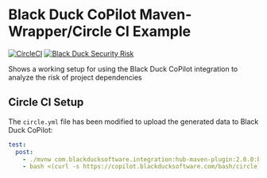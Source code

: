 # Black Duck CoPilot Maven-Wrapper/Circle CI Example


[![CircleCI](https://img.shields.io/circleci/project/github/BlackDuckCoPilot/example-mvnw-circle/master.svg)](https://circleci.com/gh/BlackDuckCoPilot/example-mvnw-circle) [![Black Duck Security Risk](https://copilot.blackducksoftware.com/github/groups/BlackDuckCoPilot/locations/example-mvnw-circle/public/results/branches/master/badge-risk.svg)](https://copilot.blackducksoftware.com/github/groups/BlackDuckCoPilot/locations/example-mvnw-circle/public/results/branches/master)

Shows a working setup for using the Black Duck CoPilot integration to analyze the risk of project dependencies

## Circle CI Setup

The `circle.yml` file has been modified to upload the generated data to Black Duck CoPilot:

```yaml
test:
  post:
    - ./mvnw com.blackducksoftware.integration:hub-maven-plugin:2.0.0:build-bom -Dhub.output.directory=. -Dhub.deploy.bdio=false
    - bash <(curl -s https://copilot.blackducksoftware.com/bash/circle) ./*_bdio.jsonld
```

